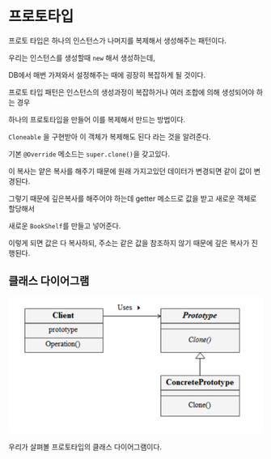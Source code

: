 # 프로토타입

프로토 타입은 하나의 인스턴스가 나머지를 복제해서 생성해주는 패턴이다.

우리는 인스턴스를 생성할때 `new` 해서 생성하는데,

DB에서 매번 가져와서 설정해주는 때에 굉장히 복잡하게 될 것이다.

프로토 타입 패턴은 인스턴스의 생성과정이 복잡하거나 여러 조합에 의해 생성되어야 하는 경우

하나의 프로토타입을 만들어 이를 복제해서 만드는 방법이다.

`Cloneable` 을 구현받아 이 객체가 복제해도 된다 라는 것을 알려준다.

기본 `@Override` 메소드는 `super.clone()`을 갖고있다.

이 복사는 얕은 복사를 해주기 때문에 원래 가지고있던 데이터가 변경되면 같이 값이 변경된다.

그렇기 때문에 깊은복사를 해주어야 하는데 getter 메소드로 값을 받고 새로운 객체로 할당해서

새로운 `BookShelf`를 만들고 넣어준다.

이렇게 되면 값은 다 복사하되, 주소는 같은 값을 참조하지 않기 때문에 깊은 복사가 진행된다.

## 클래스 다이어그램

![img.png](img.png)

우리가 살펴볼 프로토타입의 클래스 다이어그램이다.

